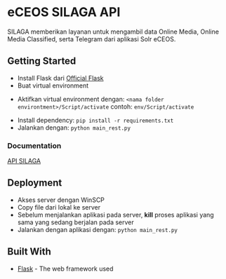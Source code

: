 # eCEOS SILAGA API

SILAGA memberikan layanan untuk mengambil data Online Media, Online Media Classified, serta Telegram dari aplikasi Solr eCEOS.

## Getting Started

- Install Flask dari [Official Flask](http://flask.pocoo.org/docs/1.0/installation/)
- Buat virtual environment

* Aktifkan virtual environment dengan:
  `<nama folder environtment>/Script/activate`
  contoh:
  `env/Script/activate`

- Install dependency:
  `pip install -r requirements.txt`
- Jalankan dengan:
  `python main_rest.py`

### Documentation

[API SILAGA](https://docs.google.com/spreadsheets/d/1Y7nJvmuK078qtfuhtgxIEIjU4i2mADjVHESUNkx6I14/edit#gid=0)

## Deployment

- Akses server dengan WinSCP
- Copy file dari lokal ke server
- Sebelum menjalankan aplikasi pada server, **kill** proses aplikasi yang sama yang sedang berjalan pada server
- Jalankan dengan aplikasi dengan:
  `python main_rest.py`

## Built With

- [Flask](http://flask.pocoo.org/docs/1.0/installation/) - The web framework used
